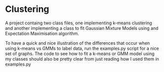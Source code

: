 # Clustering

A project containg two class files, one implementing k-means clustering and another implementing a class to fit Gaussian Mixture Models using and Expectation Maximisation algorithm.

To have a quick and nice illustration of the differences that occur when using k-means vs GMMs to label data, run the examples.py script for a nice set of graphs. The code to see how to fit a k-means or GMM model using my classes should also be pretty clear from just reading how I used them in examples.py
